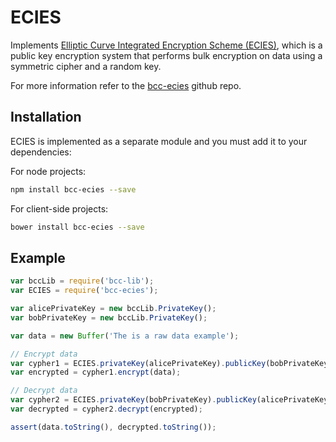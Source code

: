 # ECIES
Implements [Elliptic Curve Integrated Encryption Scheme (ECIES)](http://en.wikipedia.org/wiki/Integrated_Encryption_Scheme), which is a public key encryption system that performs bulk encryption on data using a symmetric cipher and a random key.

For more information refer to the [bcc-ecies](https://github.com/owstack/bcc-ecies) github repo.

## Installation
ECIES is implemented as a separate module and you must add it to your dependencies:

For node projects:

```bash
npm install bcc-ecies --save
```

For client-side projects:

```bash
bower install bcc-ecies --save
```

## Example

```javascript
var bccLib = require('bcc-lib');
var ECIES = require('bcc-ecies');

var alicePrivateKey = new bccLib.PrivateKey();
var bobPrivateKey = new bccLib.PrivateKey();

var data = new Buffer('The is a raw data example');

// Encrypt data
var cypher1 = ECIES.privateKey(alicePrivateKey).publicKey(bobPrivateKey.publicKey);
var encrypted = cypher1.encrypt(data);

// Decrypt data
var cypher2 = ECIES.privateKey(bobPrivateKey).publicKey(alicePrivateKey.publicKey);
var decrypted = cypher2.decrypt(encrypted);

assert(data.toString(), decrypted.toString());
```
